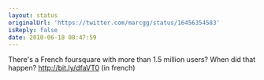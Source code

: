 ```yaml
---
layout: status
originalUrl: 'https://twitter.com/marcgg/status/16456354583'
isReply: false
date: 2010-06-18 08:47:59
---
```


There's a French foursquare with more than 1.5 million users? When did that happen? http://bit.ly/dfaVT0 (in french)

